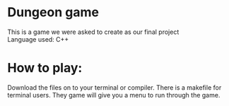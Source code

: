 # Dungeon game
This is a game we were asked to create as our final project </br>
Language used: C++

# How to play:
Download the files on to your terminal or compiler. There is a makefile for terminal users.
They game will give you a menu to run through the game.

